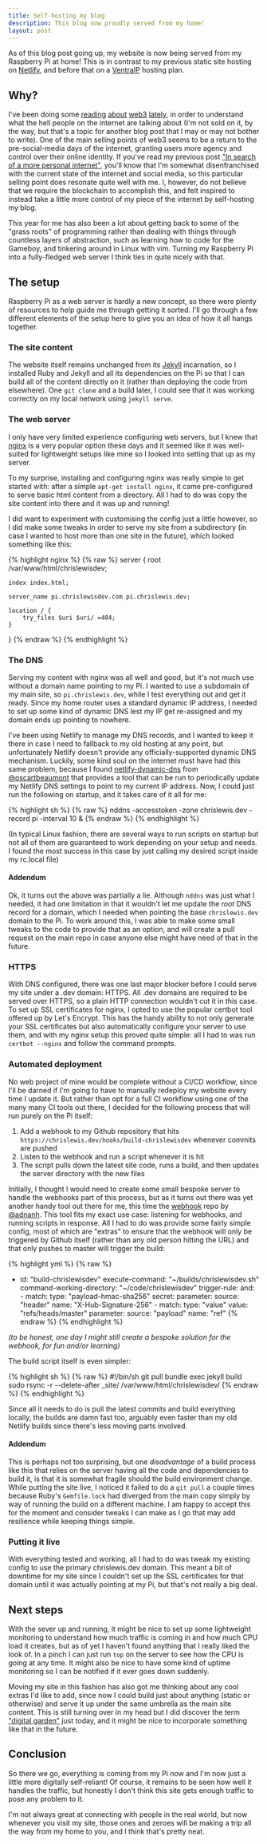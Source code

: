 ```yaml
---
title: Self-hosting my blog
description: This blog now proudly served from my home!
layout: post
---
```


As of this blog post going up, my website is now being served from my Raspberry Pi at home! This is in contrast to my previous static site hosting on [Netlify](https://www.netlify.com/), and before that on a [VentraIP](https://ventraip.com.au/) hosting plan.

## Why?

I've been doing some [reading](https://networked.substack.com/p/web3-i-have-my-daots) [about](https://adamd.mirror.xyz/tap-94pfnB_WvMT6W8odoYe5xiMD00WDFNouTytEHN0) [web3](https://modelcitizen.substack.com/p/is-crypto-bullshit) [lately](https://society.robinsloan.com/archive/notes-on-web3/), in order to understand what the hell people on the internet are talking about (I'm not sold on it, by the way, but that's a topic for another blog post that I may or may not bother to write). One of the main selling points of web3 seems to be a return to the pre-social-media days of the internet, granting users more agency and control over their online identity. If you've read my previous post ["In search of a more personal internet"](/posts/in-search-of-a-more-personal-internet), you'll know that I'm somewhat disenfranchised with the current state of the internet and social media, so this particular selling point does resonate quite well with me. I, however, do not believe that we require the blockchain to accomplish this, and felt inspired to instead take a little more control of my piece of the internet by self-hosting my blog.

This year for me has also been a lot about getting back to some of the "grass roots" of programming rather than dealing with things through countless layers of abstraction, such as learning how to code for the Gameboy, and tinkering around in Linux with vim. Turning my Raspberry Pi into a fully-fledged web server I think ties in quite nicely with that.

## The setup

Raspberry Pi as a web server is hardly a new concept, so there were plenty of resources to help guide me through getting it sorted. I'll go through a few different elements of the setup here to give you an idea of how it all hangs together.

### The site content

The website itself remains unchanged from its [Jekyll](https://jekyllrb.com/) incarnation, so I installed Ruby and Jekyll and all its dependencies on the Pi so that I can build all of the content directly on it (rather than deploying the code from elsewhere). One `git clone` and a build later, I could see that it was working correctly on my local network using `jekyll serve`.

### The web server

I only have very limited experience configuring web servers, but I knew that [nginx](https://nginx.org/) is a very popular option these days and it seemed like it was well-suited for lightweight setups like mine so I looked into setting that up as my server.

To my surprise, installing and configuring nginx was really simple to get started with: after a simple `apt-get install nginx`, it came pre-configured to serve basic html content from a directory. All I had to do was copy the site content into there and it was up and running!

I did want to experiment with customising the config just a little however, so I did make some tweaks in order to serve my site from a subdirectory (in case I wanted to host more than one site in the future), which looked something like this:

{% highlight nginx %}
{% raw %}
server {
    root /var/www/html/chrislewisdev;

    index index.html;

    server_name pi.chrislewisdev.com pi.chrislewis.dev;

    location / {
        try_files $uri $uri/ =404;
    }
}
{% endraw %}
{% endhighlight %}

### The DNS

Serving my content with nginx was all well and good, but it's not much use without a domain name pointing to my Pi. I wanted to use a subdomain of my main site, so `pi.chrislewis.dev`, while I test everything out and get it ready. Since my home router uses a standard dynamic IP address, I needed to set up some kind of dynamic DNS lest my IP get re-assigned and my domain ends up pointing to nowhere.

I've been using Netlify to manage my DNS records, and I wanted to keep it there in case I need to fallback to my old hosting at any point, but unfortunately Netlify doesn't provide any officially-supported dynamic DNS mechanism. Luckily, some kind soul on the internet must have had this same problem, because I found [netlify-dynamic-dns](https://github.com/oscartbeaumont/netlify-dynamic-dns) from [@oscartbeaumont](https://github.com/oscartbeaumont) that provides a tool that can be run to periodically update my Netlify DNS settings to point to my current IP address. Now, I could just run the following on startup, and it takes care of it all for me:

{% highlight sh %}
{% raw %}
nddns -accesstoken <REDACTED> -zone chrislewis.dev -record pi -interval 10 &
{% endraw %}
{% endhighlight %}

(In typical Linux fashion, there are several ways to run scripts on startup but not all of them are guaranteed to work depending on your setup and needs. I found the most success in this case by just calling my desired script inside my rc.local file)

#### Addendum

Ok, it turns out the above was partially a lie. Although `nddns` was just what I needed, it had one limitation in that it wouldn't let me update the *root* DNS record for a domain, which I needed when pointing the base `chrislewis.dev` domain to the Pi. To work around this, I was able to make some small tweaks to the code to provide that as an option, and will create a pull request on the main repo in case anyone else might have need of that in the future.

### HTTPS

With DNS configured, there was one last major blocker before I could serve my site under a .dev domain: HTTPS. All .dev domains are required to be served over HTTPS, so a plain HTTP connection wouldn't cut it in this case. To set up SSL certificates for nginx, I opted to use the popular certbot tool offered up by Let's Encrypt. This has the handy ability to not only generate your SSL certificates but also automatically configure your server to use them, and with my nginx setup this proved quite simple: all I had to was run `certbot --nginx` and follow the command prompts.

### Automated deployment

No web project of mine would be complete without a CI/CD workflow, since I'll be darned if I'm going to have to manually redeploy my website every time I update it. But rather than opt for a full CI workflow using one of the many many CI tools out there, I decided for the following process that will run purely on the Pi itself:

1. Add a webhook to my Github repository that hits `https://chrislewis.dev/hooks/build-chrislewisdev` whenever commits are pushed
2. Listen to the webhook and run a script whenever it is hit
3. The script pulls down the latest site code, runs a build, and then updates the server directory with the new files

Initially, I thought I would need to create some small bespoke server to handle the webhooks part of this process, but as it turns out there was yet another handy tool out there for me, this time the [webhook](https://github.com/adnanh/webhook) repo by [@adnanh](https://github.com/adnanh). This tool fits my exact use case: listening for webhooks, and running scripts in response. All I had to do was provide some fairly simple config, most of which are "extras" to ensure that the webhook will only be triggered by Github itself (rather than any old person hitting the URL) and that only pushes to master will trigger the build:

{% highlight yml %}
{% raw %}
- id: "build-chrislewisdev"
  execute-command: "~/builds/chrislewisdev.sh"
  command-working-directory: "~/code/chrislewisdev"
  trigger-rule:
    and:
      - match:
          type: "payload-hmac-sha256"
          secret: <REDACTED>
          parameter:
            source: "header"
            name: "X-Hub-Signature-256"
      - match:
          type: "value"
          value: "refs/heads/master"
          parameter:
            source: "payload"
            name: "ref"
{% endraw %}
{% endhighlight %}

*(to be honest, one day I might still create a bespoke solution for the webhook, for fun and/or learning)*

The build script itself is even simpler:

{% highlight sh %}
{% raw %}
#!/bin/sh
git pull
bundle exec jekyll build
sudo rsync -r --delete-after _site/ /var/www/html/chrislewisdev/
{% endraw %}
{% endhighlight %}

Since all it needs to do is pull the latest commits and build everything locally, the builds are damn fast too, arguably even faster than my old Netlify builds since there's less moving parts involved.

#### Addendum

This is perhaps not too surprising, but one *disadvantage* of a build process like this that relies on the server having all the code and dependencies to build it, is that it is somewhat fragile should the build environment change. While putting the site live, I noticed it failed to do a `git pull` a couple times because Ruby's `Gemfile.lock` had diverged from the main copy simply by way of running the build on a different machine. I am happy to accept this for the moment and consider tweaks I can make as I go that may add resilience while keeping things simple.

### Putting it live

With everything tested and working, all I had to do was tweak my existing config to use the primary chrislewis.dev domain. This meant a bit of downtime for my site since I couldn't set up the SSL certificates for that domain until it was actually pointing at my Pi, but that's not really a big deal.

## Next steps

With the sever up and running, it might be nice to set up some lightweight monitoring to understand how much traffic is coming in and how much CPU load it creates, but as of yet I haven't found anything that I really liked the look of. In a pinch I can just run `top` on the server to see how the CPU is going at any time. It might also be nice to have some kind of uptime monitoring so I can be notified if it ever goes down suddenly.

Moving my site in this fashion has also got me thinking about any cool extras I'd like to add, since now I could build just about anything (static or otherwise) and serve it up under the same umbrella as the main site content. This is still turning over in my head but I did discover the term ["digital garden"](https://maggieappleton.com/garden-history) just today, and it might be nice to incorporate something like that in the future.

## Conclusion

So there we go, everything is coming from my Pi now and I'm now just a little more digitally self-reliant! Of course, it remains to be seen how well it handles the traffic, but honestly I don't think this site gets enough traffic to pose any problem to it.

I'm not always great at connecting with people in the real world, but now whenever you visit my site, those ones and zeroes will be making a trip all the way from my home to you, and I think that's pretty neat.